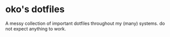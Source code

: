 # oko's dotfiles
A messy collection of important dotfiles throughout my (many) systems. do not expect anything to work.

